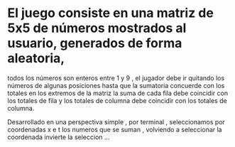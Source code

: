 # El juego consiste en una matriz de 5x5 de números mostrados al usuario, generados de forma aleatoria, 
todos los números son enteros entre 1 y 9 , el jugador debe ir quitando los números de algunas posiciones
hasta que la sumatoria concuerde con los totales en los extremos de la matriz la suma de cada fila debe coincidir
con los totales de fila y los totales de columna debe coincidir con los totales de columna.

Desarrollado en una perspectiva simple , por terminal , seleccionamos por coordenadas x e t los numeros que se suman ,
volviendo a seleccionar la coordenada invierte la seleccion ...
